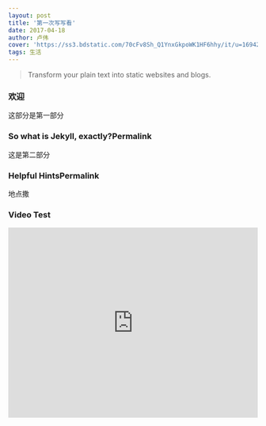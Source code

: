 ```yaml
---
layout: post
title: '第一次写写看'
date: 2017-04-18
author: 卢伟
cover: 'https://ss3.bdstatic.com/70cFv8Sh_Q1YnxGkpoWK1HF6hhy/it/u=1694240432,3664501847&fm=27&gp=0.jpg'
tags: 生活
---
```


> Transform your plain text into static websites and blogs.

### 欢迎

这部分是第一部分

### So what is Jekyll, exactly?Permalink

这是第二部分
### Helpful HintsPermalink
地点撒

### Video Test

<iframe type="text/html" width="100%" height="385" src="http://www.youtube.com/embed/gfmjMWjn-Xg" frameborder="0"></iframe>
